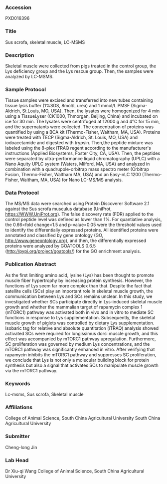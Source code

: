### Accession
PXD016396

### Title
Sus scrofa, skeletal muscle, LC-MSMS

### Description
Skeletal muscle were collected from pigs treated in the control group, the Lys deficiency group and the Lys rescue group. Then, the samples were analyzed by LC-MSMS.

### Sample Protocol
Tissue samples were excised and transferred into new tubes containing tissue lysis buffer (1%SDS, 8mol/L urea) and 1 mmol/L PMSF (Sigma-Aldrich, St.Louis, MO, USA). Then, the lysates were homogenized for 4 min using a TissueLyser (CK1000, Thmorgan, Beijing, China) and incubated on ice for 30 min. The lysates were centrifuged at 12000 g and 4℃ for 15 min, and the supernatants were collected. The concentration of proteins was quantified by using a BCA kit (Thermo-Fisher, Waltham, MA, USA). Proteins were treated with TECP (Sigma-Aldrich, St. Louis, MO, USA) and  iodoacetamide and digested with trypsin. Then,the peptide mixture was labeled using the 8-plex iTRAQ regent according to the manufacturer's instructions (Applied Biosystems, Foster City, CA, USA). Then, the peptides were separated by ultra-performance liquid chromatography (UPLC) with a Nano Aquity UPLC system (Waters, Milford, MA, USA) and analyzed in combination with a quadrupole-orbitrap mass spectro meter (Orbitrap Fusion, Thermo-Fisher, Waltham MA, USA) and an Easy-nLC 1200 (Thermo-Fisher, Waltham, MA, USA) for Nano LC-MS/MS analysis.

### Data Protocol
The MS/MS data were searched using Protein Discoverer Software 2.1 against the Sus scrofa musculus database (UniProt, https://WWW.UniProt.org). The false discovery rate (FDR) applied to the control peptide level was defined as lower than 1%. For quantiative analysis, the 0.66<fold change<1.5 and p-value<0.05 were the threshold values used to identify the differentially expressed proteins. All identified proteins were annotated and classified by gene ontology (GO, http://www.geneontology.org), and then, the differentially expressed proteins were analyzed by GOATOOLS 0.6.5 (http://pypi.org/project/goatools/) for the GO enrichment analysis.

### Publication Abstract
As the first limiting amino acid, lysine (Lys) has been thought to promote muscle fiber hypertrophy by increasing protein synthesis. However, the functions of Lys seem far more complex than that. Despite the fact that satellite cells (SCs) play an important role in skeletal muscle growth, the communication between Lys and SCs remains unclear. In this study, we investigated whether SCs participate directly in Lys-induced skeletal muscle growth and whether the mammalian target of rapamycin complex 1 (mTORC1) pathway was activated both in vivo and in vitro to mediate SC functions in response to Lys supplementation. Subsequently, the skeletal muscle growth of piglets was controlled by dietary Lys supplementation. Isobaric tag for relative and absolute quantitation (iTRAQ) analysis showed activated SCs were required for longissimus dorsi muscle growth, and this effect was accompanied by mTORC1 pathway upregulation. Furthermore, SC proliferation was governed by medium Lys concentrations, and the mTORC1 pathway was significantly enhanced in vitro. After verifying that rapamycin inhibits the mTORC1 pathway and suppresses SC proliferation, we conclude that Lys is not only a molecular building block for protein synthesis but also a signal that activates SCs to manipulate muscle growth via the mTORC1 pathway.

### Keywords
Lc-msms, Sus scrofa, Skeletal muscle

### Affiliations
College of Animal Science, South China Agricultural University
South China Agricultural University

### Submitter
Cheng-long Jin

### Lab Head
Dr Xiu-qi Wang
College of Animal Science, South China Agricultural University


